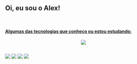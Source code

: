 
## Oi, eu sou o Alex!

<div align="center">
  <a href="https://github.com/oaleekis">
</div>
 
<div style="display: inline_block"><br>
   <h4>Algumas das tecnologias que conheço ou estou estudando:</h4>
 <p align="center">
  <a href="https://skillicons.dev">
    <img src="https://skillicons.dev/icons?i=git,php,js,html,css,mysql" />
  </a>
</p>
  
  
</div>
 
  ##
  
 <div> 
  <a href="https://www.youtube.com/channel/UCe4X1B93ZYz0SJ6QgFibp4w/videos" target="_blank"><img src="https://img.shields.io/badge/YouTube-FF0000?style=for-the-badge&logo=youtube&logoColor=white" target="_blank"></a>
  <a href="https://www.instagram.com/_alexcodes" target="_blank"><img src="https://img.shields.io/badge/-Instagram-%23E4405F?style=for-the-badge&logo=instagram&logoColor=white" target="_blank"></a>
  <a href = "mailto:oalexsanderm@gmail.com"><img src="https://img.shields.io/badge/-Gmail-%23333?style=for-the-badge&logo=gmail&logoColor=white" target="_blank"></a>
  <a href="https://www.linkedin.com/in/alexsander-mar%C3%A7al-da-silva-6b3b01209" target="_blank"><img src="https://img.shields.io/badge/-LinkedIn-%230077B5?style=for-the-badge&logo=linkedin&logoColor=white" target="_blank"></a>  
</div>

